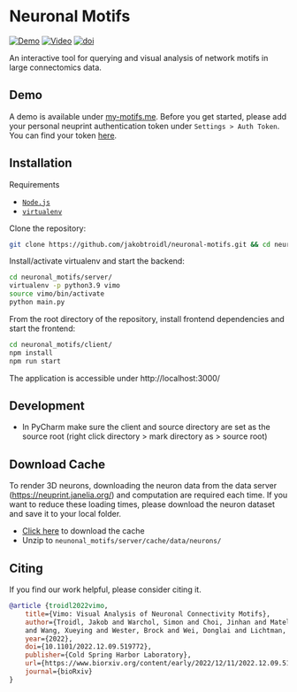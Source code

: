 
# Neuronal Motifs
[![Demo](https://img.shields.io/badge/demo-running-blue.svg?colorB=4AC8F4)](http://my-motifs.me/)
[![Video](https://img.shields.io/badge/video-online-red.svg?colorB=f25100)](https://www.youtube.com/watch?v=lWc__xAo73o)
[![doi](https://img.shields.io/badge/doi-10.1109%2FTVCG.2017.2745978-purple.svg?colorB=C46CFD)](https://doi.org/10.1101/2022.12.09.519772)

An interactive tool for querying and visual analysis of network motifs in large connectomics data.

## Demo 
A demo is available under [my-motifs.me](http://my-motifs.me/). Before you get started, please add your personal neuprint authentication token under `Settings > Auth Token`. You can find your token [here](https://neuprint.janelia.org/account). 


## Installation

Requirements
* [`Node.js`](https://nodejs.org/en/)
* [`virtualenv`](https://virtualenv.pypa.io/en/latest/installation.html)

Clone the repository:
```bash
git clone https://github.com/jakobtroidl/neuronal-motifs.git && cd neuronal-motifs
```

Install/activate virtualenv and start the backend:
```bash
cd neuronal_motifs/server/
virtualenv -p python3.9 vimo
source vimo/bin/activate
python main.py
```

From the root directory of the repository, install frontend dependencies and start the frontend:
```bash
cd neuronal_motifs/client/
npm install
npm run start
```

The application is accessible under http://localhost:3000/

## Development
- In PyCharm make sure the client and source directory are set as the source root (right click directory > mark directory as > source root)

## Download Cache

To render 3D neurons, downloading the neuron data from the data server (https://neuprint.janelia.org/) and computation are required each time. If you want to reduce these loading times, please download the neuron dataset and save it to your local folder.
- [Click here](https://drive.google.com/file/d/1iv1AGUKxi55HWS2n8Yv_NY778I6OawG5/view?usp=share_link) to download the cache 
- Unzip to `neunonal_motifs/server/cache/data/neurons/`

## Citing
If you find our work helpful, please consider citing it.
```bibtex
@article {troidl2022vimo,
    title={Vimo: Visual Analysis of Neuronal Connectivity Motifs},
    author={Troidl, Jakob and Warchol, Simon and Choi, Jinhan and Matelsky, Jordan and Dhanysai, Nagaraju 
    and Wang, Xueying and Wester, Brock and Wei, Donglai and Lichtman, Jeff W and Pfister, Hanspeter and Beyer, Johanna},
    year={2022},
    doi={10.1101/2022.12.09.519772},
    publisher={Cold Spring Harbor Laboratory},
    url={https://www.biorxiv.org/content/early/2022/12/11/2022.12.09.519772},
    journal={bioRxiv}
}
```
